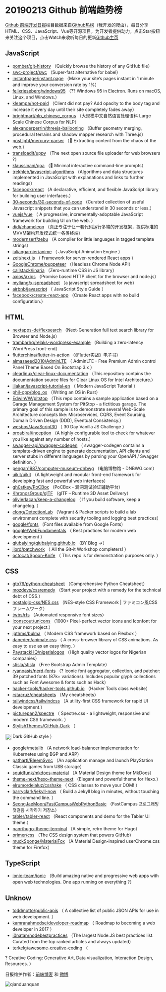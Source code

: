 # 20190213 Github 前端趋势榜

[Github 前端开发日报](https://qdkfweb.cn/c/news)栏目数据来自[Github热榜](https://github.qdkfweb.cn/)（我开发的爬虫），每日分享HTML、CSS、JavaScript、Vue等开源项目，为开发者提供动力，点击Star按钮来关注这个项目，点击Watch来收听每日的更新[Github主页](https://github.com/kujian/githubTrending)
## JavaScript

* [pomber/git-history](https://github.com/pomber/git-history) （Quickly browse the history of any GitHub file）
* [swc-project/swc](https://github.com/swc-project/swc) （Super-fast alternative for babel）
* [instantpage/instant.page](https://github.com/instantpage/instant.page) （Make your site’s pages instant in 1 minute and improve your conversion rate by 1%）
* [felixrieseberg/windows95](https://github.com/felixrieseberg/windows95) （?? Windows 95 in Electron. Runs on macOS, Linux, and Windows.）
* [kleampa/not-paid](https://github.com/kleampa/not-paid) （Client did not pay? Add opacity to the body tag and increase it every day until their site completely fades away）
* [brightmart/nlp_chinese_corpus](https://github.com/brightmart/nlp_chinese_corpus) （大规模中文自然语言处理语料 Large Scale Chinese Corpus for NLP）
* [alexanderperrin/threejs-ballooning](https://github.com/alexanderperrin/threejs-ballooning) （Buffer geometry merging, procedural terrains and shadow mapper research with Three.js）
* [postlight/mercury-parser](https://github.com/postlight/mercury-parser) （&#x1f4dc; Extracting content from the chaos of the web.）
* [transloadit/uppy](https://github.com/transloadit/uppy) （The next open source file uploader for web browsers ?）
* [klaussinani/qoa](https://github.com/klaussinani/qoa) （&#x1f4ac; Minimal interactive command-line prompts）
* [trekhleb/javascript-algorithms](https://github.com/trekhleb/javascript-algorithms) （Algorithms and data structures implemented in JavaScript with explanations and links to further readings）
* [facebook/react](https://github.com/facebook/react) （A declarative, efficient, and flexible JavaScript library for building user interfaces.）
* [30-seconds/30-seconds-of-code](https://github.com/30-seconds/30-seconds-of-code) （Curated collection of useful Javascript snippets that you can understand in 30 seconds or less.）
* [vuejs/vue](https://github.com/vuejs/vue) （
        A progressive, incrementally-adoptable JavaScript framework for building UI on the web.
      ）
* [didi/chameleon](https://github.com/didi/chameleon) （真正专注于让一套代码运行多端的开发框架，提供标准的MVVM架构开发模式统一各类终端）
* [modernserf/zebu](https://github.com/modernserf/zebu) （A compiler for little languages in tagged template strings）
* [juliangarnier/anime](https://github.com/juliangarnier/anime) （
        JavaScript Animation Engine
      ）
* [zeit/next.js](https://github.com/zeit/next.js) （
        Framework for server-rendered React apps
      ）
* [GoogleChrome/puppeteer](https://github.com/GoogleChrome/puppeteer) （Headless Chrome Node API）
* [callstack/linaria](https://github.com/callstack/linaria) （Zero-runtime CSS in JS library）
* [axios/axios](https://github.com/axios/axios) （Promise based HTTP client for the browser and node.js）
* [myliang/x-spreadsheet](https://github.com/myliang/x-spreadsheet) （a javascript spreadsheet for web）
* [airbnb/javascript](https://github.com/airbnb/javascript) （
        JavaScript Style Guide
      ）
* [facebook/create-react-app](https://github.com/facebook/create-react-app) （Create React apps with no build configuration.）

## HTML

* [nextapps-de/flexsearch](https://github.com/nextapps-de/flexsearch) （Next-Generation full text search library for Browser and Node.js）
* [trambarhq/relaks-wordpress-example](https://github.com/trambarhq/relaks-wordpress-example) （Building a zero-latency WordPress front-end）
* [flutterchina/flutter-in-action](https://github.com/flutterchina/flutter-in-action) （《Flutter实战》电子书）
* [almasaeed2010/AdminLTE](https://github.com/almasaeed2010/AdminLTE) （
        AdminLTE - Free Premium Admin control Panel Theme Based On Bootstrap 3.x
      ）
* [clearlinux/clear-linux-documentation](https://github.com/clearlinux/clear-linux-documentation) （This repository contains the documentation source files for Clear Linux OS for Intel Architecture.）
* [iliakan/javascript-tutorial-en](https://github.com/iliakan/javascript-tutorial-en) （
        Modern JavaScript Tutorial 
      ）
* [phil-opp/blog_os](https://github.com/phil-opp/blog_os) （Writing an OS in Rust）
* [EdwinVW/pitstop](https://github.com/EdwinVW/pitstop) （This repo contains a sample application based on a Garage Management System for PitStop - a fictitious garage. The primary goal of this sample is to demonstrate several Web-Scale Architecture concepts like: Microservices, CQRS, Event Sourcing, Domain Driven Design (DDD), Eventual Consistency.）
* [wesbos/JavaScript30](https://github.com/wesbos/JavaScript30) （
        30 Day Vanilla JS Challenge
      ）
* [proabiral/inception](https://github.com/proabiral/inception) （A highly configurable tool to check for whatever you like against any number of hosts.）
* [swagger-api/swagger-codegen](https://github.com/swagger-api/swagger-codegen) （
        swagger-codegen contains a template-driven engine to generate documentation, API clients and server stubs in different languages by parsing your OpenAPI / Swagger definition.
      ）
* [pengan1987/computer-museum-dnbwg](https://github.com/pengan1987/computer-museum-dnbwg) （电脑博物馆 - DNBWG.com）
* [uikit/uikit](https://github.com/uikit/uikit) （A lightweight and modular front-end framework for developing fast and powerful web interfaces）
* [gh0stkey/PoCBox](https://github.com/gh0stkey/PoCBox) （PoCBox - 漏洞测试验证辅助平台）
* [KhronosGroup/glTF](https://github.com/KhronosGroup/glTF) （glTF – Runtime 3D Asset Delivery）
* [olivierlacan/keep-a-changelog](https://github.com/olivierlacan/keep-a-changelog) （
        If you build software, keep a changelog.
      ）
* [clong/DetectionLab](https://github.com/clong/DetectionLab) （Vagrant &amp; Packer scripts to build a lab environment complete with security tooling and logging best practices）
* [google/fonts](https://github.com/google/fonts) （Font files available from Google Fonts）
* [google/WebFundamentals](https://github.com/google/WebFundamentals) （
        Best practices for modern web development
      ）
* [qiubaiying/qiubaiying.github.io](https://github.com/qiubaiying/qiubaiying.github.io) （BY Blog -&gt;）
* [jlord/patchwork](https://github.com/jlord/patchwork) （
        All the Git-it Workshop completers! 
      ）
* [octocat/Spoon-Knife](https://github.com/octocat/Spoon-Knife) （
        This repo is for demonstration purposes only.
      ）

## CSS

* [gto76/python-cheatsheet](https://github.com/gto76/python-cheatsheet) （Comprehensive Python Cheatsheet）
* [mozdevs/cssremedy](https://github.com/mozdevs/cssremedy) （Start your project with a remedy for the technical debt of CSS.）
* [nostalgic-css/NES.css](https://github.com/nostalgic-css/NES.css) （NES-style CSS Framework | ファミコン風CSSフレームワーク）
* [twbs/rfs](https://github.com/twbs/rfs) （Automated responsive font sizes）
* [Iconscout/unicons](https://github.com/Iconscout/unicons) （1000+ Pixel-perfect vector icons and Iconfont for your next project.）
* [jgthms/bulma](https://github.com/jgthms/bulma) （
        Modern CSS framework based on Flexbox
      ）
* [daneden/animate.css](https://github.com/daneden/animate.css) （
        A cross-browser library of CSS animations. As easy to use as an easy thing.
      ）
* [PaystackHQ/nigerialogos](https://github.com/PaystackHQ/nigerialogos) （High quality vector logos for Nigerian companies）
* [stisla/stisla](https://github.com/stisla/stisla) （Free Bootstrap Admin Template）
* [ryanoasis/nerd-fonts](https://github.com/ryanoasis/nerd-fonts) （? Iconic font aggregator, collection, and patcher: 39 patched fonts (87k+ variations). Includes popular glyph collections such as Font Awesome &amp; fonts such as Hack）
* [hacker-tools/hacker-tools.github.io](https://github.com/hacker-tools/hacker-tools.github.io) （Hacker Tools class website）
* [rstacruz/cheatsheets](https://github.com/rstacruz/cheatsheets) （My cheatsheets）
* [tailwindcss/tailwindcss](https://github.com/tailwindcss/tailwindcss) （A utility-first CSS framework for rapid UI development.）
* [picturepan2/spectre](https://github.com/picturepan2/spectre) （
        Spectre.css - a lightweight, responsive and modern CSS framework.
      ）
* [StylishThemes/GitHub-Dark](https://github.com/StylishThemes/GitHub-Dark) （
        
<img class="emoji" title=":octocat:" alt=":octocat:" src="https://assets-cdn.github.com/images/icons/emoji/octocat.png" height="20" width="20" align="absmiddle"> Dark GitHub style
      ）
* [google/metallb](https://github.com/google/metallb) （A network load-balancer implementation for Kubernetes using BGP and ARP）
* [pathartl/BleemSync](https://github.com/pathartl/BleemSync) （An application manage and launch PlayStation Classic games from USB storage）
* [squidfunk/mkdocs-material](https://github.com/squidfunk/mkdocs-material) （A Material Design theme for MkDocs）
* [theme-next/hexo-theme-next](https://github.com/theme-next/hexo-theme-next) （Elegant and powerful theme for Hexo.）
* [elrumordelaluz/csshake](https://github.com/elrumordelaluz/csshake) （
        CSS classes to move your DOM!
      ）
* [barryclark/jekyll-now](https://github.com/barryclark/jekyll-now) （
        Build a Jekyll blog in minutes, without touching the command line.
      ）
* [SeongJaeMoon/FastCampusWebPythonBasic](https://github.com/SeongJaeMoon/FastCampusWebPythonBasic) （FastCampus 프로그래밍 첫걸음 시작하기 저장소）
* [tabler/tabler-react](https://github.com/tabler/tabler-react) （React components and demo for the Tabler UI theme.）
* [panr/hugo-theme-terminal](https://github.com/panr/hugo-theme-terminal) （A simple, retro theme for Hugo）
* [primer/css](https://github.com/primer/css) （The CSS design system that powers GitHub）
* [muckSponge/MaterialFox](https://github.com/muckSponge/MaterialFox) （A Material Design-inspired userChrome.css theme for Firefox）

## TypeScript

* [ionic-team/ionic](https://github.com/ionic-team/ionic) （Build amazing native and progressive web apps with open web technologies. One app running on everything ?）

## Unknow

* [toddmotto/public-apis](https://github.com/toddmotto/public-apis) （
        A collective list of public JSON APIs for use in web development.
      ）
* [kamranahmedse/developer-roadmap](https://github.com/kamranahmedse/developer-roadmap) （
        Roadmap to becoming a web developer in 2017
      ）
* [i0natan/nodebestpractices](https://github.com/i0natan/nodebestpractices) （The largest Node.JS best practices list. Curated from the top ranked articles and always updated）
* [terkelg/awesome-creative-coding](https://github.com/terkelg/awesome-creative-coding) （
        
? Creative Coding: Generative Art, Data visualization, Interaction Design, Resources.
      ）


日报维护作者：[前端博客](https://qdkfweb.cn/) 和 [微博](https://qdkfweb.cn/go/weibo)

![qianduanquan](https://user-images.githubusercontent.com/3055447/38468989-651132ac-3b80-11e8-8e6b-15122322a9d7.png)